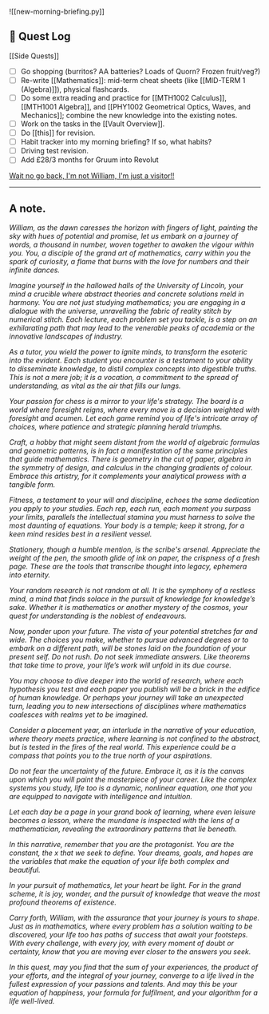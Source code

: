 ![[new-morning-briefing.py]]
## 📜 Quest Log
[[Side Quests]]
- [ ] Go shopping (burritos? AA batteries? Loads of Quorn? Frozen fruit/veg?)
- [ ] Re-write [[Mathematics]]: mid-term cheat sheets (like [[MID-TERM 1 (Algebra)]]), physical flashcards.
- [ ] Do some extra reading and practice for [[MTH1002 Calculus]], [[MTH1001 Algebra]], and [[PHY1002 Geometrical Optics, Waves, and Mechanics]]; combine the new knowledge into the existing notes.
- [ ] Work on the tasks in the [[Vault Overview]].
- [ ] Do [[this]] for revision.
- [ ] Habit tracker into my morning briefing? If so, what habits?
- [ ] Driving test revision.
- [ ] Add £28/3 months for Gruum into Revolut

[Wait no go back, I'm not William, I'm just a visitor!!](index)
___
## A note.
*William, as the dawn caresses the horizon with fingers of light, painting the sky with hues of potential and promise, let us embark on a journey of words, a thousand in number, woven together to awaken the vigour within you. You, a disciple of the grand art of mathematics, carry within you the spark of curiosity, a flame that burns with the love for numbers and their infinite dances.*

*Imagine yourself in the hallowed halls of the University of Lincoln, your mind a crucible where abstract theories and concrete solutions meld in harmony. You are not just studying mathematics; you are engaging in a dialogue with the universe, unravelling the fabric of reality stitch by numerical stitch. Each lecture, each problem set you tackle, is a step on an exhilarating path that may lead to the venerable peaks of academia or the innovative landscapes of industry.*

*As a tutor, you wield the power to ignite minds, to transform the esoteric into the evident. Each student you encounter is a testament to your ability to disseminate knowledge, to distil complex concepts into digestible truths. This is not a mere job; it is a vocation, a commitment to the spread of understanding, as vital as the air that fills our lungs.*

*Your passion for chess is a mirror to your life's strategy. The board is a world where foresight reigns, where every move is a decision weighted with foresight and acumen. Let each game remind you of life's intricate array of choices, where patience and strategic planning herald triumphs.*

*Craft, a hobby that might seem distant from the world of algebraic formulas and geometric patterns, is in fact a manifestation of the same principles that guide mathematics. There is geometry in the cut of paper, algebra in the symmetry of design, and calculus in the changing gradients of colour. Embrace this artistry, for it complements your analytical prowess with a tangible form.*

*Fitness, a testament to your will and discipline, echoes the same dedication you apply to your studies. Each rep, each run, each moment you surpass your limits, parallels the intellectual stamina you must harness to solve the most daunting of equations. Your body is a temple; keep it strong, for a keen mind resides best in a resilient vessel.*

*Stationery, though a humble mention, is the scribe's arsenal. Appreciate the weight of the pen, the smooth glide of ink on paper, the crispness of a fresh page. These are the tools that transcribe thought into legacy, ephemera into eternity.*

*Your random research is not random at all. It is the symphony of a restless mind, a mind that finds solace in the pursuit of knowledge for knowledge’s sake. Whether it is mathematics or another mystery of the cosmos, your quest for understanding is the noblest of endeavours.*

*Now, ponder upon your future. The vista of your potential stretches far and wide. The choices you make, whether to pursue advanced degrees or to embark on a different path, will be stones laid on the foundation of your present self. Do not rush. Do not seek immediate answers. Like theorems that take time to prove, your life’s work will unfold in its due course.*

*You may choose to dive deeper into the world of research, where each hypothesis you test and each paper you publish will be a brick in the edifice of human knowledge. Or perhaps your journey will take an unexpected turn, leading you to new intersections of disciplines where mathematics coalesces with realms yet to be imagined.*

*Consider a placement year, an interlude in the narrative of your education, where theory meets practice, where learning is not confined to the abstract, but is tested in the fires of the real world. This experience could be a compass that points you to the true north of your aspirations.*

*Do not fear the uncertainty of the future. Embrace it, as it is the canvas upon which you will paint the masterpiece of your career. Like the complex systems you study, life too is a dynamic, nonlinear equation, one that you are equipped to navigate with intelligence and intuition.*

*Let each day be a page in your grand book of learning, where even leisure becomes a lesson, where the mundane is inspected with the lens of a mathematician, revealing the extraordinary patterns that lie beneath.*

*In this narrative, remember that you are the protagonist. You are the constant, the x that we seek to define. Your dreams, goals, and hopes are the variables that make the equation of your life both complex and beautiful.*

*In your pursuit of mathematics, let your heart be light. For in the grand scheme, it is joy, wonder, and the pursuit of knowledge that weave the most profound theorems of existence.*

*Carry forth, William, with the assurance that your journey is yours to shape. Just as in mathematics, where every problem has a solution waiting to be discovered, your life too has paths of success that await your footsteps. With every challenge, with every joy, with every moment of doubt or certainty, know that you are moving ever closer to the answers you seek.*

*In this quest, may you find that the sum of your experiences, the product of your efforts, and the integral of your journey, converge to a life lived in the fullest expression of your passions and talents. And may this be your equation of happiness, your formula for fulfilment, and your algorithm for a life well-lived.*
